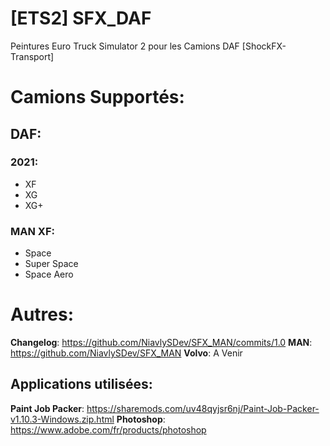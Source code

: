 # [ETS2] SFX_DAF
Peintures Euro Truck Simulator 2 pour les Camions DAF [ShockFX-Transport]

# Camions Supportés:
## DAF:
### 2021:
- XF
- XG
- XG+
### MAN XF:
- Space
- Super Space
- Space Aero


# Autres:
**Changelog**: https://github.com/NiavlySDev/SFX_MAN/commits/1.0
**MAN**: https://github.com/NiavlySDev/SFX_MAN
**Volvo**: A Venir
## Applications utilisées:
**Paint Job Packer**: https://sharemods.com/uv48qyjsr6nj/Paint-Job-Packer-v1.10.3-Windows.zip.html
**Photoshop**: https://www.adobe.com/fr/products/photoshop
